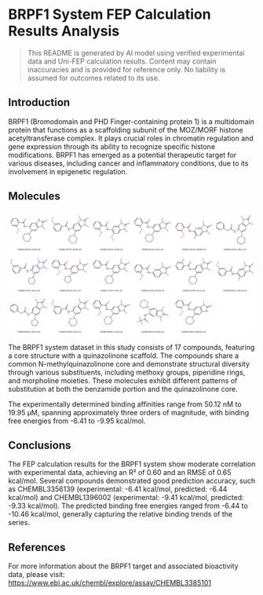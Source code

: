 # BRPF1 System FEP Calculation Results Analysis

> This README is generated by AI model using verified experimental data and Uni-FEP calculation results. Content may contain inaccuracies and is provided for reference only. No liability is assumed for outcomes related to its use.

## Introduction

BRPF1 (Bromodomain and PHD Finger-containing protein 1) is a multidomain protein that functions as a scaffolding subunit of the MOZ/MORF histone acetyltransferase complex. It plays crucial roles in chromatin regulation and gene expression through its ability to recognize specific histone modifications. BRPF1 has emerged as a potential therapeutic target for various diseases, including cancer and inflammatory conditions, due to its involvement in epigenetic regulation.

## Molecules

![Molecular structures of representative compounds](mol_grid.png)

The BRPF1 system dataset in this study consists of 17 compounds, featuring a core structure with a quinazolinone scaffold. The compounds share a common N-methylquinazolinone core and demonstrate structural diversity through various substituents, including methoxy groups, piperidine rings, and morpholine moieties. These molecules exhibit different patterns of substitution at both the benzamide portion and the quinazolinone core.

The experimentally determined binding affinities range from 50.12 nM to 19.95 μM, spanning approximately three orders of magnitude, with binding free energies from -6.41 to -9.95 kcal/mol.

## Conclusions

The FEP calculation results for the BRPF1 system show moderate correlation with experimental data, achieving an R² of 0.60 and an RMSE of 0.65 kcal/mol. Several compounds demonstrated good prediction accuracy, such as CHEMBL3356139 (experimental: -6.41 kcal/mol, predicted: -6.44 kcal/mol) and CHEMBL1396002 (experimental: -9.41 kcal/mol, predicted: -9.33 kcal/mol). The predicted binding free energies ranged from -6.44 to -10.46 kcal/mol, generally capturing the relative binding trends of the series.

## References

For more information about the BRPF1 target and associated bioactivity data, please visit:
https://www.ebi.ac.uk/chembl/explore/assay/CHEMBL3385101 